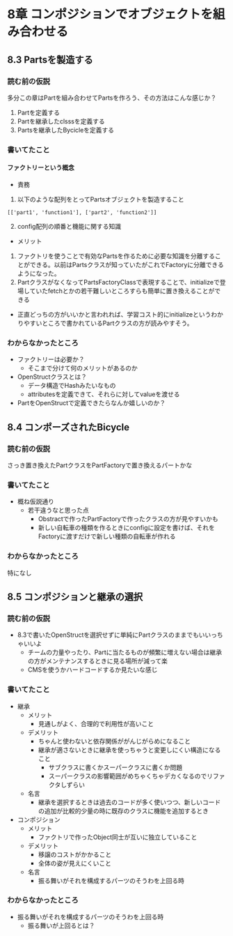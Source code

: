 # 8章 コンポジションでオブジェクトを組み合わせる

## 8.3 Partsを製造する
### 読む前の仮説
多分この章はPartを組み合わせてPartsを作ろう、その方法はこんな感じか？
1. Partを定義する
2. Partを継承したclsssを定義する
3. Partsを継承したBycicleを定義する


### 書いてたこと
#### ファクトリーという概念
* 責務
1. 以下のような配列をとってPartsオブジェクトを製造すること
``` config 
[['part1', 'function1'], ['part2', 'function2']]
```
2. config配列の順番と機能に関する知識

* メリット
1. ファクトリを使うことで有効なPartsを作るために必要な知識を分離することができる。以前はPartsクラスが知っていたがこれでFactoryに分離できるようになった。
2. PartクラスがなくなってPartsFactoryClassで表現することで、initializeで登場していたfetchとかの若干難しいところすらも簡単に置き換えることができる
  * 正直どっちの方がいいかと言われれば、学習コスト的にinitializeというわかりやすいところで書かれているPartクラスの方が読みやすそう。

### わからなかったところ
* ファクトリーは必要か？
  * そこまで分けて何のメリットがあるのか
* OpenStructクラスとは？
  * データ構造でHashみたいなもの
  * attributesを定義できて、それらに対してvalueを渡せる
* PartをOpenStructで定義できたらなんか嬉しいのか？


## 8.4 コンポーズされたBicycle
### 読む前の仮説
さっき置き換えたPartクラスをPartFactoryで置き換えるパートかな

### 書いてたこと
* 概ね仮説通り
  * 若干違うなと思った点
    * Obstractで作ったPartFactoryで作ったクラスの方が見やすいかも
    * 新しい自転車の種類を作るときにconfigに設定を書けば、それをFactoryに渡すだけで新しい種類の自転車が作れる

### わからなかったところ
特になし

## 8.5 コンポジションと継承の選択
### 読む前の仮説
* 8.3で書いたOpenStructを選択せずに単純にPartクラスのままでもいいっちゃいいよ
  * チームの力量やったり、Partに当たるものが頻繁に増えない場合は継承の方がメンテナンスするときに見る場所が減って楽
  * CMSを使うかハードコードするか見たいな感じ

### 書いてたこと
* 継承
  * メリット
    * 見通しがよく、合理的で利用性が高いこと
  * デメリット
    * ちゃんと使わないと依存関係ががんじがらめになること
    * 継承が適さないときに継承を使っちゃうと変更しにくい構造になること
      * サブクラスに書くかスーパークラスに書くか問題
      * スーパークラスの影響範囲がめちゃくちゃデカくなるのでリファクタしずらい
  * 名言
    * 継承を選択するときは過去のコードが多く使いつつ、新しいコードの追加が比較的少量の時に既存のクラスに機能を追加するとき
* コンポジション
  * メリット
    * ファクトリで作ったObject同士が互いに独立していること
  * デメリット
    * 移譲のコストがかかること
    * 全体の姿が見えにくいこと
  * 名言
    * 振る舞いがそれを構成するパーツのそうわを上回る時

### わからなかったところ
* 振る舞いがそれを構成するパーツのそうわを上回る時
  * 振る舞いが上回るとは？

